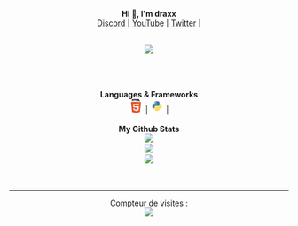 <p align='center'>
  <b>Hi 👋, I'm draxx</b><br>
  <a href="https://discord.gg/CjaKz5v6TS">Discord</a> |
  <a href="https://www.youtube.com/channel/UCjpQyDG_lyqmo3OeDK1wsxQ">YouTube</a> |
  <a href="https://twitter.com/Kaneki_Web">Twitter</a> |
</p>

<p align="center"><br>
  <a href="https://github.com/0draxx">
    <img src="https://lanyard-profile-readme.vercel.app/api/720765270217457684"/>
     </a>
</p>

<br><br>
<p align="center">
	<b>Languages & Frameworks</b>
	<br>
	<code><img height="25" src="https://raw.githubusercontent.com/github/explore/80688e429a7d4ef2fca1e82350fe8e3517d3494d/topics/html/html.png"></code>&nbsp;|
	<code><img height="25" src="https://raw.githubusercontent.com/github/explore/80688e429a7d4ef2fca1e82350fe8e3517d3494d/topics/python/python.png"></code>&nbsp;|
	<br><br>
	<b>My Github Stats</b><br>
    	<img src="https://github-readme-streak-stats.herokuapp.com/?user=0draxx&theme=dark&hide_border=true">
	<br>
	<img src="https://github-readme-stats.vercel.app/api?username=0draxx&include_all_commits=true&show_icons=true&hide_border=true&hide_title=true&count_private=true&theme=dark">
	<br>
	<img src="https://github-readme-stats.vercel.app/api/top-langs/?username=0draxx&layout=compact&count_private=true&langs_count=8&hide_border=true&theme=dark">
</p>


<p>&nbsp;</p>    

---  

<p align="center"> 
  Compteur de visites :<br>
  <img src="https://profile-counter.glitch.me/0draxx/count.svg" />
</p>
